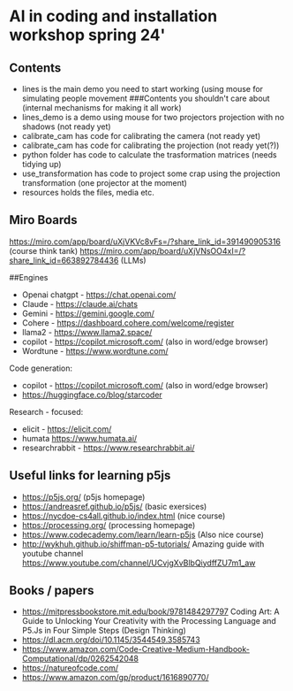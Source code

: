 #  AI in coding and installation workshop spring 24'
## Contents
- lines is the main demo you need to start working (using mouse for simulating people movement 
###Contents you shouldn't care about (internal mechanisms for making it all work)
- lines_demo is a demo using mouse for two projectors projection with no shadows (not ready yet)
- calibrate_cam has code for calibrating the camera (not ready yet)
- calibrate_cam has code for calibrating the projection (not ready yet(?))
- python folder has code to calculate the trasformation matrices (needs tidying up)
- use_transformation has code to project some crap using the projection transformation (one projector at the moment)
- resources holds the files, media etc. 

## Miro Boards
https://miro.com/app/board/uXjVKVc8vFs=/?share_link_id=391490905316 (course think tank)
https://miro.com/app/board/uXjVNsOO4xI=/?share_link_id=663892784436 (LLMs)

##Engines

- Openai chatgpt - https://chat.openai.com/
- Claude - https://claude.ai/chats
- Gemini - https://gemini.google.com/
- Cohere - https://dashboard.cohere.com/welcome/register
- llama2 - https://www.llama2.space/
- copilot - https://copilot.microsoft.com/ (also in word/edge browser)
- Wordtune - https://www.wordtune.com/

Code generation:
- copilot - https://copilot.microsoft.com/ (also in word/edge browser)
- https://huggingface.co/blog/starcoder

Research - focused:
- elicit - https://elicit.com/
- humata https://www.humata.ai/
- researchrabbit - https://www.researchrabbit.ai/

## Useful links for learning p5js 
- https://p5js.org/ (p5js homepage)
- https://andreasref.github.io/p5js/ (basic exersices)
- https://nycdoe-cs4all.github.io/index.html (nice course)
- https://processing.org/ (processing homepage)
- https://www.codecademy.com/learn/learn-p5js (Also nice course)
- http://wykhuh.github.io/shiffman-p5-tutorials/ Amazing guide  with youtube channel https://www.youtube.com/channel/UCvjgXvBlbQiydffZU7m1_aw

## Books / papers
- https://mitpressbookstore.mit.edu/book/9781484297797 Coding Art: A Guide to Unlocking Your Creativity with the Processing Language and P5.Js in Four Simple Steps (Design Thinking)
- https://dl.acm.org/doi/10.1145/3544549.3585743
- https://www.amazon.com/Code-Creative-Medium-Handbook-Computational/dp/0262542048
- https://natureofcode.com/ 
- https://www.amazon.com/gp/product/1616890770/




